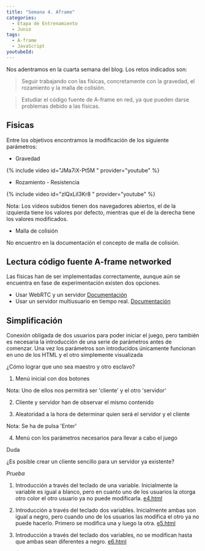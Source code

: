 ```yaml
---
title: "Semana 4. Aframe"
categories:
  - Etapa de Entrenamiento
  - Junio
tags:
  - A-frame
  - JavaScript
youtubeId: 
---
```



Nos adentramos en la cuarta semana del blog. Los retos indicados son:

> Seguir trabajando con las físicas, concretamente con la gravedad, el rozamiento y la malla de colisión.

> Estudiar el código fuente de A-frame en red, ya que pueden darse problemas debido a las físicas. 


## **Fisicas**

Entre los objetivos encontramos la modificación de los siguiente parámetros:

* Gravedad

{% include video id="JMa7iX-Pt5M " provider="youtube" %}

* Rozamiento - Resistencia 

{% include video id="zlQxLiI3Kr8 " provider="youtube" %} 

Nota: Los vídeos subidos tienen dos navegadores abiertos, el de la izquierda tiene los valores por defecto, mientras que el de la derecha tiene los valores modificados. 

* Malla de colisión 

No encuentro en la documentación el concepto de malla de colisión.

## **Lectura código fuente A-frame networked**

Las físicas han de ser implementadas correctamente, aunque aún se encuentra en fase de experimentación existen dos opciones. 

* Usar WebRTC y un servidor
[Documentación](https://github.com/haydenjameslee/networked-aframe)
* Usar un servidor multiusuario en tiempo real. 
[Documentación](http://lance.gg/)

## **Simplificación**

Conexión obligada de dos usuarios para poder iniciar el juego, pero también es necesaria la introducción de una serie de parámetros antes de comenzar. Una vez los parámetros son introducidos únicamente funcionan en uno de los HTML y el otro simplemente visualizada

¿Cómo lograr que uno sea maestro y otro esclavo?

1. Menú inicial con dos botones 

Nota: Uno de ellos nos permitirá ser 'cliente' y el otro 'servidor'

2. Cliente y servidor han de observar el mismo contenido 

3. Aleatoridad a la hora de determinar quien será el servidor y el cliente

Nota: Se ha de pulsa 'Enter'

4. Menú con los parámetros necesarios para llevar a cabo el juego 

Duda

¿Es posible crear un cliente sencillo para un servidor ya existente?

*Prueba*

1. Introducción a través del teclado de una variable. Inicialmente la variable es igual a blanco, pero en cuanto uno de los usuarios la otorga otro color el otro usuario ya no puede modificarla. 
[e4.html]()

2. Introducción a través del teclado dos variables. Inicialmente ambas son igual a negro, pero cuando uno de los usuarios las modifica el otro ya no puede hacerlo. Primero se modifica una y luego la otra.
[e5.html]()

3. Introducción a través del teclado dos variables, no se modifican hasta que ambas sean diferentes a negro. 
[e6.html]()
